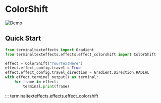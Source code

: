 # ColorShift

![Demo](../img/effects_demos/colorshift_demo.gif)

## Quick Start

``` py title="colorshift.py"
from terminaltexteffects import Gradient
from terminaltexteffects.effects.effect_colorshift import ColorShift

effect = ColorShift("YourTextHere")
effect.effect_config.travel = True
effect.effect_config.travel_direction = Gradient.Direction.RADIAL
with effect.terminal_output() as terminal:
    for frame in effect:
        terminal.print(frame)
```

::: terminaltexteffects.effects.effect_colorshift
